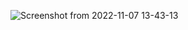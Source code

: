 
![Screenshot from 2022-11-07 13-43-13](https://user-images.githubusercontent.com/56589966/200259842-001005ac-9380-452e-9c68-012bc03b218a.png)
